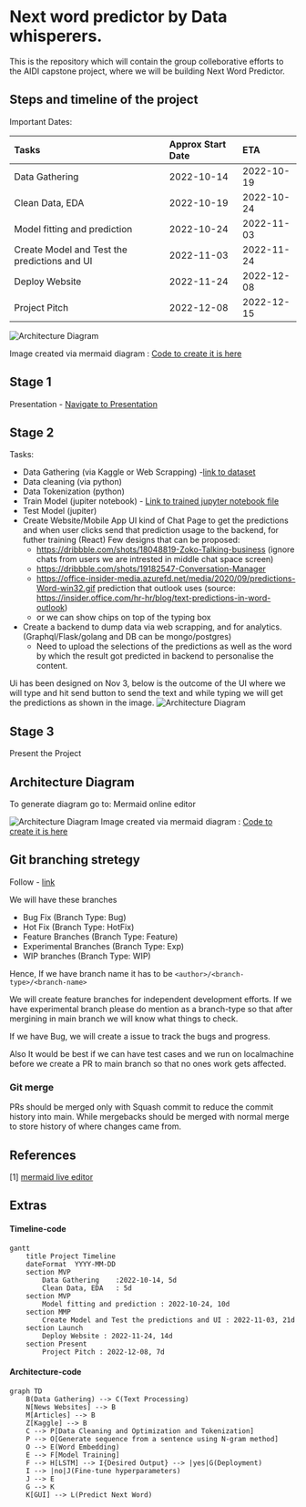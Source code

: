 # Next word predictor by Data whisperers.
This is the repository which will contain the group colleborative efforts to the AIDI capstone project, where we will be building Next Word Predictor.

## Steps and timeline of the project

Important Dates:

| Tasks | Approx Start Date | ETA |
| :---   | :--- | :--- |
|Data Gathering|2022-10-14 | 2022-10-19|
|Clean Data, EDA|2022-10-19 | 2022-10-24|
|Model fitting and prediction|2022-10-24 | 2022-11-03|
|Create Model and Test the predictions and UI|2022-11-03 | 2022-11-24|
|Deploy Website|2022-11-24 | 2022-12-08|
|Project Pitch|2022-12-08 | 2022-12-15|

![Architecture Diagram](./Assets/timeline.svg)

Image created via mermaid diagram : [Code to create it is here](#timeline-code)

## Stage 1
Presentation - [Navigate to Presentation](./Assets/Gifs/Next_word_predictor.pptx)



## Stage 2
Tasks:
- Data Gathering (via Kaggle or Web Scrapping) -[link to dataset](/Code/model_training/data/dataset.txt)
- Data cleaning (via python)
- Data Tokenization (python)
- Train Model (jupiter notebook) - [Link to trained jupyter notebook file](/Code/model_training/nextwordpredictor.ipynb)
- Test Model (jupiter)
- Create Website/Mobile App UI kind of Chat Page to get the predictions and when user clicks send that prediction usage to the backend, for futher training (React)
    Few designs that can be proposed:
    - https://dribbble.com/shots/18048819-Zoko-Talking-business (ignore chats from users we are intrested in middle chat space screen)
    - https://dribbble.com/shots/19182547-Conversation-Manager
    - https://office-insider-media.azurefd.net/media/2020/09/predictions-Word-win32.gif prediction that outlook uses (source: https://insider.office.com/hr-hr/blog/text-predictions-in-word-outlook)
    - or we can show chips on top of the typing box
- Create a backend to dump data via web scrapping, and for analytics. (Graphql/Flask/golang and DB can be mongo/postgres)
    - Need to upload the selections of the predictions as well as the word by which the result got predicted in backend to personalise the content.

Ui has been designed on Nov 3, below is the outcome of the UI where we will type and hit send button to send the text and while typing we will get the predictions as shown in the image.
    ![Architecture Diagram](./Assets/UIDesigned.png)


## Stage 3
Present the Project


## Architecture Diagram
To generate diagram go to:
Mermaid online editor

![Architecture Diagram](./Assets/ArchitectureFlow.svg)
Image created via mermaid diagram : [Code to create it is here](#architecture-code)


## Git branching stretegy
Follow - [link](https://codingsight.com/git-branching-naming-convention-best-practices/)

We will have these branches
- Bug Fix (Branch Type: Bug)
- Hot Fix (Branch Type: HotFix)
- Feature Branches (Branch Type: Feature)
- Experimental Branches (Branch Type: Exp)
- WIP branches (Branch Type: WIP)

Hence, If we have branch name it has to be
```<author>/<branch-type>/<branch-name>```

We will create feature branches for independent development efforts. If we have experimental branch please do mention as a branch-type so that after mergining in main branch we will know what things to check.

If we have Bug, we will create a issue to track the bugs and progress.

Also It would be best if we can have test cases and we run on localmachine before we create a PR to main branch so that no ones work gets affected.

### Git merge
PRs should be merged only with Squash commit to reduce the commit history into main. While mergebacks should be merged with normal merge to store history of where changes came from.


## References
[1] [mermaid live editor](https://mermaid.live/)

## Extras

#### Timeline-code 

```mermaid
gantt
    title Project Timeline
    dateFormat  YYYY-MM-DD
    section MVP
        Data Gathering    :2022-10-14, 5d
        Clean Data, EDA   : 5d
    section MVP
        Model fitting and prediction : 2022-10-24, 10d
    section MMP
        Create Model and Test the predictions and UI : 2022-11-03, 21d
    section Launch
        Deploy Website : 2022-11-24, 14d
    section Present
        Project Pitch : 2022-12-08, 7d
```

#### Architecture-code
```mermaid
graph TD
    B(Data Gathering) --> C(Text Processing)
    N[News Websites] --> B
    M[Articles] --> B
    Z[Kaggle] --> B
    C --> P[Data Cleaning and Optimization and Tokenization]
    P --> O[Generate sequence from a sentence using N-gram method]
    O --> E(Word Embedding)
    E --> F[Model Training]
    F --> H[LSTM] --> I{Desired Output} --> |yes|G(Deployment)
    I --> |no|J(Fine-tune hyperparameters)
    J --> E
    G --> K
    K[GUI] --> L(Predict Next Word)
```